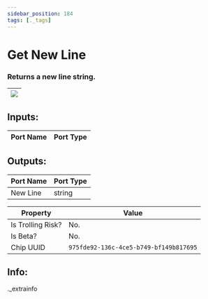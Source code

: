```yaml
---
sidebar_position: 184
tags: [._tags]
---
```


# Get New Line


### Returns a new line string.

| ![](https://images-ext-2.discordapp.net/external/MPmIaQzlEPmgGWlgi-WxBBXt0Bjv_zWPkg1y1f_sy3s/https/www.recroomcircuits.com/image/circuit/absolute-value?width=206&height=108) |
|-----|

## Inputs:
| Port Name | Port Type |
|-----------|-----------|

## Outputs:
| Port Name | Port Type |
|-----------|-----------|
| New Line | string | 

| Property  | Value |
|-------------------|-----------|
| Is Trolling Risk? | No. |
| Is Beta? | No. |
| Chip UUID | `975fde92-136c-4ce5-b749-bf149b817695` |

## Info:
._extrainfo